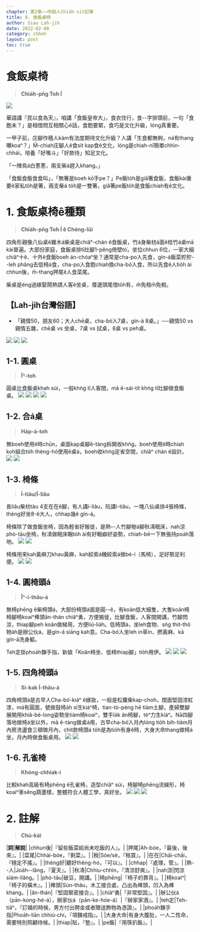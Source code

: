 ```yaml
---
chapter: 第2章——作田人Chia̍h-si̍t記事
title: 8. 食飯桌椅
author: Siau Lah-jih
date: 2022-02-08
category: chheh
layout: post
toc: true
---
```


# 食飯桌椅
> **Chia̍h-pn̄g Toh Í**

![](../too5/10/10-1-1.食飯桌李.jpg)

華語講『民以食為天』，咱講「食飯皇帝大」，食衣住行，食--字排頭前，一句「食飽未？」是相借問互相關心ê話，食飽要緊，食巧是文化升級，lóng真重要。

一甲子前，庄腳作穡人kám有法度期待文化升級？人講「生食都無夠，ná有thang曝koaⁿ？」M̄-chiah庄腳人ê食si̍t kap食ê文化，lóng是chiah-nī簡單chhìn-chhái，培養「好嘴斗」「好款待」知足文化。

「一陣鳥á白蔥蔥，兩支柴á趕入khang。」

「食飯食飯食食叫」，「無箸是boeh kō͘手pe？」Pe飯to̍h是giâ箸食飯，食飯kài重要ê家私to̍h是箸，兩支柴á to̍h是一雙箸，giâ箸pe飯to̍h是食飯chiah有ê文化。

# 1. 食飯桌椅ê種類
>**Chia̍h-pn̄g Toh Í ê Chéng-lūi**

四角形親像八仙桌ê雜木á柴桌是chiâⁿ-chán ê食飯桌，竹á身柴枋á面ê桂竹á桌mā kài普遍。大部份家庭，食飯桌排tī灶腳1-pêng倚壁tó͘，坐位chhun 6位，一家大細chiâⁿ十ê、十外ê食飯boeh án-chóaⁿ坐？通常是cha-po͘人先食，gín-á飯菜貯貯--leh phâng去低椅á食，cha-po͘人食飽chiah換cha-bó͘人食，所以先食ê人tio̍h ài chhun後，m̄-thang押尾ê人食菜尾。

柴桌是éng過嫁娶鬧熱請人客ê坐桌，厝邊頭尾借to̍h有，m̄免租m̄免稅。

## 【Lah-jih台灣俗語】
- 「親情50，朋友60；大人chē桌，cha-bó͘人7桌，gín-á 8桌。」──親情50 vs 親情五雜，chē桌 vs 坐桌，7桌 vs 拭桌，8桌 vs peh桌。

![](../too5/10/10-1-2.食飯桌.jpg)
![](../too5/10/10-1-3.食飯桌.jpg)
![](../too5/10/10-1-3a.孔雀椅.jpg)

## 1-1. 圓桌
>**Îⁿ-toh**
  
圓桌比食飯桌khah súi，一般khǹg tī人客間，mā ē-sái-tit khǹg tī灶腳做食飯桌。
![](../too5/10/10-1-3b.圓桌.jpg)
![](../too5/10/10-1-3c.圓桌.jpg)
![](../too5/10/10-1-3d.圓桌跤.jpg)
![](../too5/10/10-1-3e.貓仔腳.jpg)

## 1-2. 合á桌
>**Ha̍p-á-toh**

無boeh使用ê時chūn，桌面kap桌腳ē-tàng拆開收khǹg，boeh使用ê時chiah koh組合to̍h thèng-hó使用ê桌á，boeh收khǹg足省空間，chiâⁿ chán ê設計。
![](../too5/10/10-1-3f.桌腳.jpg)
![](../too5/10/10-1-3g.合仔桌.jpg)

## 1-3. 椅條
>**Í-tiâu/Í-liâu**
  
長liâu柴枋tàu 4支在在ê腳，有人講í-liâu，阮講í-tiâu，一塊八仙桌排4張椅條，thèng好坐8-ê大人，chhap幾ê gín-á。

椅條除了做食飯坐椅，因為輕省好搬徙，是熱--人竹腳樹á腳秋凊眠床，nah涼phò-tāu坐椅，秋凊做眠床睏to̍h ài有好睏癖好姿勢，chiah-bē一下無張持poa̍h落地。
![](../too5/10/10-1-4.椅條.jpg)
![](../too5/10/10-1-5.四角椅頭仔.jpg)

椅條用來kah黃麻刀khau黃麻，kah絞索á機絞索á做bé-í（馬椅），足好勢足利便。
![](../too5/10/10-1-6.黃麻刀.jpg)
![](../too5/10/10-1-6a.黃麻刀.jpg)

## 1-4. 圓椅頭á
>**Îⁿ-í-thâu-á**
  
無椅phēng ê柴椅頭á，大部份椅頭á面是圓--ê，有koân低大細隻，大隻koân椅椅腳椅koaiⁿ榫頭ân-thán chiâⁿ勇，方便搬徙，灶腳食飯，人客間開講，竹腳閃涼，thiap腳peh koân做梯用，方便liú-lia̍h。低椅頭á，坐leh食物、sńg thit-thô物a̍h是辦公伙á，是gín-á siāng kah意。Cha-bó͘人坐leh in草in、撚黃麻、kā gín-á洗身軀。

Teh定掛phoa̍h鍊手指，新娘「Koân椅坐、低椅thiap腳」tio̍h用伊。
![](../too5/10/10-1-7.椅頭仔.jpg)
![](../too5/10/10-1-7a.椅頭仔.jpg)
![](../too5/10/10-1-7b.圓椅頭仔.jpg)

## 1-5. 四角椅頭á
>**Sì-kak Í-thâu-á**
  
四角椅頭á是古早人Cha-bó͘-kiáⁿ ê嫁妝，一般是松蘿柴kap-choh，闊面堅固漆紅漆，mā有圓面，號做鼓椅a̍h sī生kiáⁿ椅，tian-tò-péng hē tiàm土腳，產婦雙腳展開用khiâ-bé-long姿勢坐tiàm椅koaiⁿ，雙手la̍k ân椅腳，tèⁿ力生kiáⁿ。Nā四腳落地做椅á坐以外，mā ē-tàng做桌á用，古早cha-bó͘人月內lóng tio̍h bih-tiàm月內房洗盪食三頓做月內，chit款椅頭á to̍h是為tio̍h有身ê時，大身大命thang做椅á坐，月內時做食飯桌用。
![](../too5/10/10-1-8.四角椅頭仔.jpg)
![](../too5/10/10-1-8a.生囝椅.jpg)

## 1-6. 孔雀椅
>**Khóng-chhiak-í**

 比較khah高級有椅phēng ê孔雀椅，造型chiâⁿ súi，椅腳椅phēng流線形，椅koaiⁿ車sêng葫蘆樣，整體符合人體工學，真好坐。
![](../too5/10/10-1-9.孔雀椅.jpg)
![](../too5/10/10-1-10.孔雀椅.jpg)
![](../too5/10/10-1-11.孔雀椅.jpg)


# 2. 註解
> **Chù-kái**

|**詞**|**解說**|
|chhun後|『留些飯菜給尚未吃飯的人』。|
|押尾|Ah-bóe，『最後，後來』。|
|菜尾|Chhài-bóe，『剩菜』。|
|稅|Sòe/sè，『租賃』。|
|在在|Chāi-chāi，『穩定不搖』。|
|thèng好|聽好thèng-hó，『可以』。|
|chhap|『處理，管』。|
|熱--人|Joa̍h--lâng，『夏天』。|
|秋凊|Chhiu-chhìn，『清涼舒爽』。|
|nah涼|閃涼siám-liâng。|
|phò-tāu|破豆，開講。|
|椅phēng|『椅子的靠背』。|
|椅koaiⁿ|『椅子的橫木』。|
|榫頭|Sún-thâu，木工接合處，凸出為榫頭，凹入為榫khang。|
|ân-thán|『堅固緊密接合』。|
|chiâⁿ勇|『非常堅固』。|
|辦公伙á（pān-kong-hé-á），辦家伙á（pān-ke-hóe-á）|『辦家家酒』。|
|teh定|Teh-tiāⁿ，『訂婚的時候，男方付出聘金或者贈送飾物為憑證』。|
|phoa̍h鍊手指|Phoa̍h-liān chhiú-chí，『項鍊戒指』。|
|大身大命|有身大腹肚，一人二性命，需要特別照顧侍候。|
|thiap|貼，『墊』。|
|pe飯|『用筷扒飯』。|